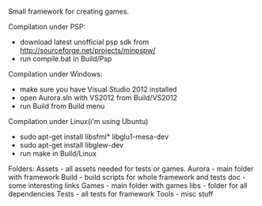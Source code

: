 Small framework for creating games.

Compilation under PSP:
- download latest unofficial psp sdk from http://sourceforge.net/projects/minpspw/
- run compile.bat in Build/Psp

Compilation under Windows:
- make sure you have Visual Studio 2012 installed
- open Aurora.sln with VS2012 from Build/VS2012
- run Build from Build menu

Compilation under Linux(i'm using Ubuntu)
- sudo apt-get install libsfml* libglu1-mesa-dev
- sudo apt-get install libglew-dev
- run make in Build/Linux

Folders:
Assets - all assets needed for tests or games.
Aurora - main folder with framework
Build - build scripts for whole framework and tests
doc - some interesting links 
Games - main folder with games 
libs - folder for all dependencies
Tests - all tests for framework
Tools - misc stuff
